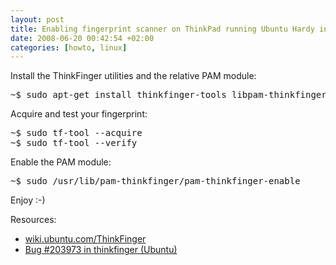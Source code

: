 ```yaml
--- 
layout: post
title: Enabling fingerprint scanner on ThinkPad running Ubuntu Hardy in four steps
date: 2008-06-20 00:42:54 +02:00
categories: [howto, linux]
---
```

Install the ThinkFinger utilities and the relative PAM module:
<pre>
~$ sudo apt-get install thinkfinger-tools libpam-thinkfinger
</pre>
Acquire and test your fingerprint:
<pre>
~$ sudo tf-tool --acquire
~$ sudo tf-tool --verify
</pre>
Enable the PAM module:
<pre>
~$ sudo /usr/lib/pam-thinkfinger/pam-thinkfinger-enable
</pre>
Enjoy :-)

Resources:
<ul>
<li>
<a href="https://wiki.ubuntu.com/ThinkFinger">wiki.ubuntu.com/ThinkFinger</a>
</li>
<li>
<a href="https://bugs.launchpad.net/ubuntu/+source/thinkfinger/+bug/203973">Bug #203973 in thinkfinger (Ubuntu)</a>
</li>
</ul>
